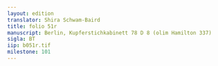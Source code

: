 ```yaml
---
layout: edition
translator: Shira Schwam-Baird
title: folio 51r
manuscript: Berlin, Kupferstichkabinett 78 D 8 (olim Hamilton 337)
sigla: BT
iip: b051r.tif
milestone: 101
---
```

